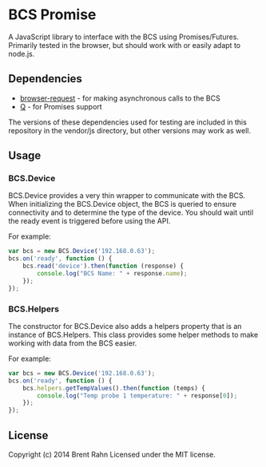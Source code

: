 # BCS Promise
A JavaScript library to interface with the BCS using Promises/Futures.  Primarily tested in the browser, but should work with or easily adapt to node.js.

## Dependencies
* [browser-request][browser-request] - for making asynchronous calls to the BCS
* [Q][Q] - for Promises support

The versions of these dependencies used for testing are included in this repository in the vendor/js directory, but other versions may work as well.

## Usage

### BCS.Device
BCS.Device provides a very thin wrapper to communicate with the BCS.  When initializing the BCS.Device object, the BCS is queried to ensure connectivity and to determine the type of the device.  You should wait until the ready event is triggered before using the API.

For example:

```javascript
var bcs = new BCS.Device('192.168.0.63');
bcs.on('ready', function () {
    bcs.read('device').then(function (response) {
        console.log("BCS Name: " + response.name);
    });
});
```

### BCS.Helpers
The constructor for BCS.Device also adds a helpers property that is an instance of BCS.Helpers.  This class provides some helper methods to make working with data from the BCS easier.

For example:

```javascript
var bcs = new BCS.Device('192.168.0.63');
bcs.on('ready', function () {
    bcs.helpers.getTempValues().then(function (temps) {
        console.log("Temp probe 1 temperature: " + response[0]);
    });
});
```
	
## License
Copyright (c) 2014 Brent Rahn
Licensed under the MIT license.


[browser-request]: https://github.com/iriscouch/browser-request "iriscouch/browser-request · GitHub"
[Q]: https://github.com/kriskowal/q "kriskowal/q · GitHub"
